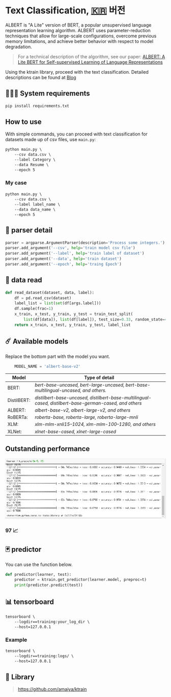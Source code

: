 # Text Classification, [🇰🇷](ko.md) 버전

ALBERT is "A Lite" version of BERT, a popular unsupervised language representation learning algorithm. ALBERT uses parameter-reduction techniques that allow for large-scale configurations, overcome previous memory limitations, and achieve better behavior with respect to model degradation. 

> For a technical description of the algorithm, see our paper: [ALBERT: A Lite BERT for Self-supervised Learning of Language Representations](https://arxiv.org/abs/1909.11942)

Using the ktrain library, proceed with the text classification. Detailed descriptions can be found at [Blog](https://hipgyung.tistory.com/93)


## 👩🏻‍💻 System requirements
``` python
pip install requirements.txt
```

## How to use
With simple commands, you can proceed with text classification for datasets made up of csv files, use `main.py`:
```
python main.py \
	--csv data.csv \
	--label Category \
	--data Resume \
	--epoch 5
```
### My case
```
python main.py \
	--csv data.csv \
	--label label_name \
	--data data_name \
	--epoch 5
```

## 🎨 parser detail
``` python
parser = argparse.ArgumentParser(description='Process some integers.')
parser.add_argument('--csv', help='train model csv file')
parser.add_argument('--label', help='train label of dataset')
parser.add_argument('--data', help='train dataset')
parser.add_argument('--epoch', help='traing Epoch')
```

## 📝 data read
``` python
def read_dataset(dataset, data, label):
	df = pd.read_csv(dataset)
	label_list = list(set(df[args.label]))
	df.sample(frac=1)
	x_train, x_test, y_train, y_test = train_test_split(
    	list(df[data]), list(df[label]), test_size=0.33, random_state=42)
	return x_train, x_test, y_train, y_test, label_list
```

## ☄️ Available models
Replace the bottom part with the model you want.
``` python
	MODEL_NAME = 'albert-base-v2'
```

| Model  | Type of detail  |
|----------|------------------------------|
| BERT: |*bert-base-uncased, bert-large-uncased, bert-base-multilingual-uncased, and others.*|
| DistilBERT: |*distilbert-base-uncased, distilbert-base-multilingual-cased, distilbert-base-german-cased, and others*|
| ALBERT: |*albert-base-v2, albert-large-v2, and others*|
| RoBERTa: |*roberta-base, roberta-large, roberta-large-mnli*|
| XLM: |*xlm-mlm-xnli15–1024, xlm-mlm-100–1280, and others*|
| XLNet: | *xlnet-base-cased, xlnet-large-cased*|


## Outstanding performance
![](img.png)  
### 97 📈 

## 🃏 predictor
You can use the function below.
``` python
def predictor(learner, test):
	predictor = ktrain.get_predictor(learner.model, preproc=t)
	print(predictor.predict(test))

```

## 📊 tensorboard
```
tensorboard \
	--logdir==training:your_log_dir \
	--host=127.0.0.1
```
### Example
```
tensorboard \
	--logdir==training:logs/ \
	--host=127.0.0.1
```

## 🔬 Library
> https://github.com/amaiya/ktrain